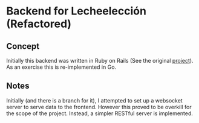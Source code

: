 # Backend for Lecheelección (Refactored)
## Concept
Initially this backend was written in Ruby on Rails (See the original [project](https://github.com/CaninoDev/lecheleccion)). As an exercise this is re-implemented in Go.
## Notes
Initially (and there is a branch for it), I attempted to set up a websocket server to serve data to the frontend. However this proved to be overkill for the scope of the project. Instead, a simpler RESTful server is implemented. 

